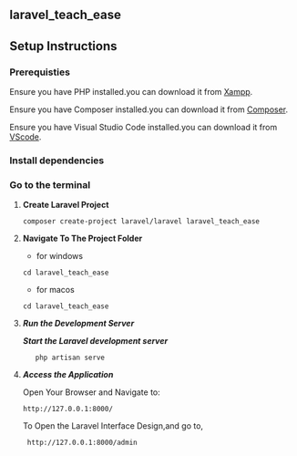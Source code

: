 ## laravel_teach_ease

## Setup Instructions

### Prerequisties

Ensure you have PHP installed.you can download it from [Xampp](https://www.apachefriends.org/).

Ensure you have Composer installed.you can download it from [Composer](https://getcomposer.org/).

Ensure you have Visual Studio Code installed.you can download it from [VScode](https://code.visualstudio.com/).

### Install dependencies

### Go to the terminal

1. **Create Laravel Project**

    ```
    composer create-project laravel/laravel laravel_teach_ease
    ```

2. **Navigate To The Project Folder**


    - for windows

    ```
    cd laravel_teach_ease
    ```

    - for macos

    ```
    cd laravel_teach_ease
    ```

5. ***Run the Development Server***

    ***Start the Laravel development server***

     ```
        php artisan serve
     ```

6. ***Access the Application***

    Open Your Browser and Navigate to:

     ```
    http://127.0.0.1:8000/
    ```

    To Open the Laravel Interface Design,and go to,

     ``` 
      http://127.0.0.1:8000/admin
```

